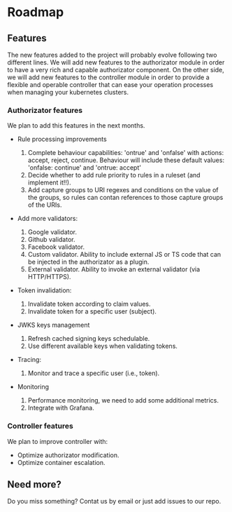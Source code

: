 # Roadmap

## Features
The new features added to the project will probably evolve following two different lines. We will add new features to the authorizator module in order to have a very rich and capable authorizator component. On the other side, we will add new features to the controller module in order to provide a flexible and operable controller that can ease your operation processes when managing your kubernetes clusters. 

### Authorizator features
We plan to add this features in the next months.

  - Rule processing improvements
      1. Complete behaviour capabilities: 'ontrue' and 'onfalse' with actions: accept, reject, continue. Behaviour will include these default values: 'onfalse: continue' and 'ontrue: accept'
      2. Decide whether to add rule priority to rules in a ruleset (and implement it!!).
      3. Add capture groups to URI regexes and conditions on the value of the groups, so rules can contan references to those capture groups of the URIs.

  - Add more validators:
      1. Google validator.
      2. Github validator.
      3. Facebook validator.
      4. Custom validator. Ability to include external JS or TS code that can be injected in the authorizator as a plugin.
      5. External validator. Ability to invoke an external validator (via HTTP/HTTPS).

  - Token invalidation:
      1. Invalidate token according to claim values.
      2. Invalidate token for a specific user (subject).

  - JWKS keys management
      1. Refresh cached signing keys schedulable.
      2. Use different available keys when validating tokens.

  - Tracing:
      1. Monitor and trace a specific user (i.e., token).
      
  - Monitoring
      1. Performance monitoring, we need to add some additional metrics.
      2. Integrate with Grafana.

### Controller features
We plan to improve controller with:

  - Optimize authorizator modification.
  - Optimize container escalation.

## Need more?
Do you miss something? Contat us by email or just add issues to our repo.
